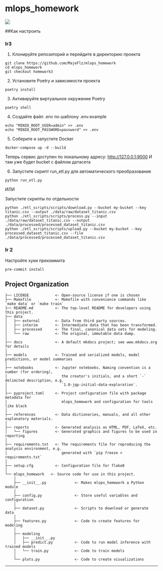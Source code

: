 # mlops_homework

<a target="_blank" href="https://cookiecutter-data-science.drivendata.org/">
    <img src="https://img.shields.io/badge/CCDS-Project%20template-328F97?logo=cookiecutter" />
</a>

##Как настроить

### lr3
1. Клонируйте репозиторий и перейдите в директорию проекта
	
```
git clone https://github.com/MajeFlz/mlops_homework
cd mlops_homework
git checkout homework3

```

2. Установите Poetry и зависимости проекта

```
poetry install
```

3. Активируйте виртуальное окружение Poetry
```
poetry shell
```

4. Создайте файл .env по шаблону .env.example

```
echo "MINIO_ROOT_USER=admin" >> .env
echo "MINIO_ROOT_PASSWORD=password" >> .env
```

5. Соберите и запустите Docker

```
docker-compose up -d --build
```
Теперь сервис доступен по локальному адресу: http://127.0.0.1:9000
И там уже будет bucket с файлом датасета

6. Запустите скрипт run_etl.py для автоматического преобразования
```
python run_etl.py
```
 ИЛИ
 
 Запустите скрипты по отдельности
```
python ./etl_scripts/scripts/download.py --bucket my-bucket --key titanic.csv --output ./data/raw/dataset_titanic.csv
python ./etl_scripts/scripts/process.py --input ./data/raw/dataset_titanic.csv --output ./data/processed/processed_dataset_titanic.csv
python ./etl_scripts/scripts/upload.py --bucket my-bucket --key processed_dataset_titanic.csv --file ./data/processed/processed_dataset_titanic.csv
 ```


### lr 2
Настройте хуки прекоммита

```
pre-commit install
```

## Project Organization

```
├── LICENSE            <- Open-source license if one is chosen
├── Makefile           <- Makefile with convenience commands like `make data` or `make train`
├── README.md          <- The top-level README for developers using this project.
├── data
│   ├── external       <- Data from third party sources.
│   ├── interim        <- Intermediate data that has been transformed.
│   ├── processed      <- The final, canonical data sets for modeling.
│   └── raw            <- The original, immutable data dump.
│
├── docs               <- A default mkdocs project; see www.mkdocs.org for details
│
├── models             <- Trained and serialized models, model predictions, or model summaries
│
├── notebooks          <- Jupyter notebooks. Naming convention is a number (for ordering),
│                         the creator's initials, and a short `-` delimited description, e.g.
│                         `1.0-jqp-initial-data-exploration`.
│
├── pyproject.toml     <- Project configuration file with package metadata for 
│                         mlops_homework and configuration for tools like black
│
├── references         <- Data dictionaries, manuals, and all other explanatory materials.
│
├── reports            <- Generated analysis as HTML, PDF, LaTeX, etc.
│   └── figures        <- Generated graphics and figures to be used in reporting
│
├── requirements.txt   <- The requirements file for reproducing the analysis environment, e.g.
│                         generated with `pip freeze > requirements.txt`
│
├── setup.cfg          <- Configuration file for flake8
│
└── mlops_homework   <- Source code for use in this project.
    │
    ├── __init__.py             <- Makes mlops_homework a Python module
    │
    ├── config.py               <- Store useful variables and configuration
    │
    ├── dataset.py              <- Scripts to download or generate data
    │
    ├── features.py             <- Code to create features for modeling
    │
    ├── modeling                
    │   ├── __init__.py 
    │   ├── predict.py          <- Code to run model inference with trained models          
    │   └── train.py            <- Code to train models
    │
    └── plots.py                <- Code to create visualizations
```

--------

